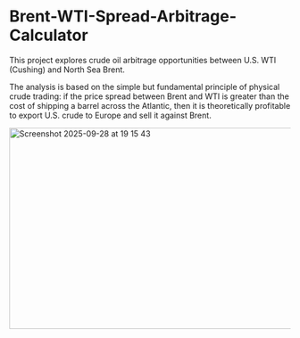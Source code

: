# Brent-WTI-Spread-Arbitrage-Calculator
This project explores crude oil arbitrage opportunities between U.S. WTI (Cushing) and North Sea Brent.

The analysis is based on the simple but fundamental principle of physical crude trading: if the price spread between Brent and WTI is greater than the cost of shipping a barrel across the Atlantic, then it is theoretically profitable to export U.S. crude to Europe and sell it against Brent.

<img width="566" height="361" alt="Screenshot 2025-09-28 at 19 15 43" src="https://github.com/user-attachments/assets/ddf1babb-ebde-4a63-a404-46c8b11627db" />

